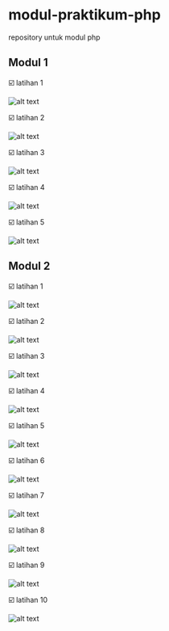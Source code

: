 # modul-praktikum-php
repository untuk modul php

## Modul 1
☑️ latihan 1

![alt text](https://github.com/AkuraDiary/modul-praktikum-php/blob/main/img/modul1latihan1.png)

☑️ latihan 2

![alt text](https://github.com/AkuraDiary/modul-praktikum-php/blob/main/img/modul1latihan2.png)

☑️ latihan 3

![alt text](https://github.com/AkuraDiary/modul-praktikum-php/blob/main/img/modul1latihan3.png)

☑️ latihan 4

![alt text](https://github.com/AkuraDiary/modul-praktikum-php/blob/main/img/modul1latihan4.png)

☑️ latihan 5

![alt text](https://github.com/AkuraDiary/modul-praktikum-php/blob/main/img/modul1latihan5.png)


## Modul 2
☑️ latihan 1

![alt text](https://github.com/AkuraDiary/modul-praktikum-php/blob/main/img/modul2latihan1.png)

☑️ latihan 2

![alt text](https://github.com/AkuraDiary/modul-praktikum-php/blob/main/img/modul2latihan2.png)

☑️ latihan 3

![alt text](https://github.com/AkuraDiary/modul-praktikum-php/blob/main/img/modul2latihan3.png)

☑️ latihan 4

![alt text](https://github.com/AkuraDiary/modul-praktikum-php/blob/main/img/modul2latihan4.png)

☑️ latihan 5

![alt text](https://github.com/AkuraDiary/modul-praktikum-php/blob/main/img/modul2latihan5.png)

☑️ latihan 6

![alt text](https://github.com/AkuraDiary/modul-praktikum-php/blob/main/img/modul2latihan6.png)

☑️ latihan 7

![alt text](https://github.com/AkuraDiary/modul-praktikum-php/blob/main/img/modul2latihan7.png)

☑️ latihan 8

![alt text](https://github.com/AkuraDiary/modul-praktikum-php/blob/main/img/modul2latihan8.png)

☑️ latihan 9

![alt text](https://github.com/AkuraDiary/modul-praktikum-php/blob/main/img/modul2latihan9.png)

☑️ latihan 10

![alt text](https://github.com/AkuraDiary/modul-praktikum-php/blob/main/img/modul2latihan10.png)

